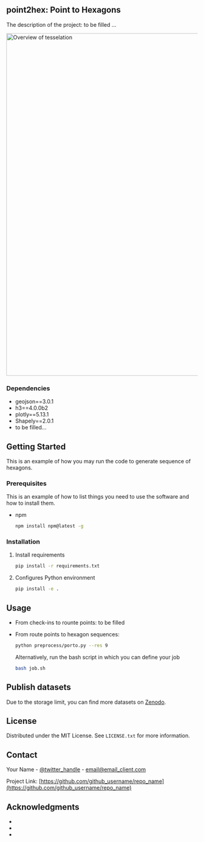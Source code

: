 <!-- ABOUT THE PROJECT -->
## point2hex: Point to Hexagons

The description of the project: to be filled ...

<img src="img/heatmap1.png" alt="Overview of tesselation" width="900">



### Dependencies

* geojson==3.0.1
* h3==4.0.0b2
* plotly==5.13.1
* Shapely==2.0.1
* to be filled...



<!-- GETTING STARTED -->
## Getting Started

This is an example of how you may run the code to generate sequence of hexagons.

### Prerequisites

This is an example of how to list things you need to use the software and how to install them.
* npm
  ```sh
  npm install npm@latest -g
  ```

### Installation

1. Install requirements
   ```sh
   pip install -r requirements.txt
   ```
2. Configures Python environment
   ```sh
   pip install -e .
   ```



<!-- USAGE EXAMPLES -->
## Usage

* From check-ins to rounte points:
  to be filled

* From route points to hexagon sequences:
  ```sh
  python preprocess/porto.py --res 9
  ```
  Alternatively, run the bash script in which you can define your job 
  ```sh
  bash job.sh
  ```


<!-- PUBLISH DATASETS -->
## Publish datasets 

Due to the storage limit, you can find more datasets on [Zenodo](https://zenodo.org/). 


<!-- LICENSE -->
## License

Distributed under the MIT License. See `LICENSE.txt` for more information.




<!-- CONTACT -->
## Contact

Your Name - [@twitter_handle](https://twitter.com/twitter_handle) - email@email_client.com

Project Link: [https://github.com/github_username/repo_name](https://github.com/github_username/repo_name)




<!-- ACKNOWLEDGMENTS -->
## Acknowledgments

* []()
* []()
* []()
